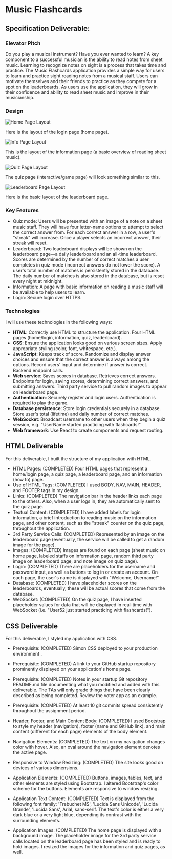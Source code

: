 # Music Flashcards

## Specification Deliverable:

### Elevator Pitch

Do you play a musical instrument? Have you ever wanted to learn? A key component to a successful musician is the ability to read notes from sheet music. Learning to recognize notes on sight is a process that takes time and practice. The Music Flashcards application provides a simple way for users to learn and practice sight reading notes from a musical staff. Users can motivate themselves and their friends to practice as they compete for a spot on the leaderboards. As users use the application, they will grow in their confidence and ability to read sheet music and improve in their musicianship. 

### Design

![Home Page Layout](homepage.png)

Here is the layout of the login page (home page).

![Info Page Layout](infopage.png)

This is the layout of the information page (a basic overview of reading sheet music).

![Quiz Page Layout](quizpage.png)

The quiz page (interactive/game page) will look something similar to this.

![Leaderboard Page Layout](leaderboard.png)

Here is the basic layout of the leaderboard page.

### Key Features

- Quiz mode: Users will be presented with an image of a note on a sheet music staff. They will have four letter-name options to attempt to select the correct answer from. For each correct answer in a row, a user's "streak" will increase. Once a player selects an incorrect answer, their streak will reset.
- Leaderboard: Two leaderboard displays will be shown on the leaderboard page—a daily leaderboard and an all-time leaderboard. Scores are determined by the number of correct matches a user completes in quiz mode (incorrect answers do not lower the score). A user's total number of matches is persistently stored in the database. The daily number of matches is also stored in the database, but is reset every night at midnight.
- Information: A page with basic information on reading a music staff will be available to help users to learn.
- Login: Secure login over HTTPS. 

### Technologies

I will use these technologies in the following ways:

- **HTML**: Correctly use HTML to structure the application. Four HTML pages (home/login, information, quiz, leaderboard).
- **CSS**: Ensure the application looks good on various screen sizes. Apply appropriate styling (color, font, whitespace, etc.).
- **JavaScript**: Keeps track of score. Randomize and display answer choices and ensure that the correct answer is always among the options. Record users' input and determine if answer is correct. Backend endpoint calls.
- **Web service**: Saves scores in database. Retrieves correct answers. Endpoints for login, saving scores, determining correct answers, and submitting answers. Third party service to pull random images to appear on leaderboard page.
- **Authentication**: Securely register and login users. Authentication is required to play the game.
- **Database persistence**: Store login credentials securely in a database. Store user's total (lifetime) and daily number of correct matches.
- **WebSocket**: Broadcast username to other users when they begin a quiz session, e.g. "UserName started practicing with flashcards!"
- **Web framework**: Use React to create components and request routing.

## HTML Deliverable
For this deliverable, I built the structure of my application with HTML.

- HTML Pages: (COMPLETED) Four HTML pages that represent a home/login page, a quiz page, a leaderboard page, and an information (how to) page.
- Use of HTML Tags: (COMPLETED) I used BODY, NAV, MAIN, HEADER, and FOOTER tags in my design.
- Links: (COMPLETED) The navigation bar in the header links each page to the others. Also, when a user logs in, they are automatically sent to the quiz page.
- Textual Content: (COMPLETED) I have added labels for login information, a brief introduction to reading music on the information page, and other content, such as the "streak" counter on the quiz page, throughout the application.
- 3rd Party Service Calls: (COMPLETED) Represented by an image on the leaderboard page (eventually, the service will be called to get a random image for the page).
- Images: (COMPLETED) Images are found on each page (sheet music on home page, labeled staffs on information page, random third party image on leaderboard page, and note image on quiz page).
- Login: (COMPLETED) There are placeholders for the username and password input, as well as buttons to log in or create an account. On each page, the user's name is displayed with "Welcome, Username!"
- Database: (COMPLETED) I have placeholder scores on the leaderboards, eventually, these will be actual scores that come from the database.
- WebSocket: (COMPLETED) On the quiz page, I have inserted placeholder values for data that will be displayed in real-time with WebSocket (i.e. "User52 just started practicing with flashcards!").

## CSS Deliverable
For this deliverable, I styled my application with CSS.

- Prerequisite: (COMPLETED) Simon CSS deployed to your production environment .
- Prerequisite: (COMPLETED) A link to your GitHub startup repository prominently displayed on your application's home page.
- Prerequisite: (COMPLETED) Notes in your startup Git repository README.md file documenting what you modified and added with this deliverable. The TAs will only grade things that have been clearly described as being completed. Review the voter app as an example.
- Prerequisite: (COMPLETED) At least 10 git commits spread consistently throughout the assignment period.

- Header, Footer, and Main Content Body: (COMPLETED) I used Bootstrap to style my header (navigation), footer (name and GitHub link), and main content (different for each page) elements of the body element. 
- Navigation Elements: (COMPLETED) The text on my navigation changes color with hover. Also, an oval around the navigation element denotes the active page. 
- Responsive to Window Resizing: (COMPLETED) The site looks good on devices of various dimensions. 
- Application Elements: (COMPLETED) Buttons, images, tables, text, and other elements are styled using Bootstrap. I altered Bootstrap's color scheme for the buttons. Elements are responsive to window resizing.
- Application Text Content: (COMPLETED) Text is displayed from the following font family: 'Trebuchet MS', 'Lucida Sans Unicode', 'Lucida Grande', 'Lucida Sans', Arial, sans-serif. The text's color is either a very dark blue or a very light blue, depending its contrast with the surrounding elements.
- Application Images: (COMPLETED) The home page is displayed with a background image. The placeholder image for the 3rd party service calls located on the leaderboard page has been styled and is ready to hold images. I resized the images for the information and quiz pages, as well.